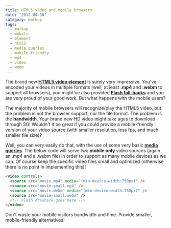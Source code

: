 ```yaml
---
title: HTML5 video and mobile browsers
date: "2012-04-30"
category: markup
tags:
  - markup
  - mobile
  - element
  - html5
  - media queries
  - mobile-friendly
  - mp4
  - video
  - webm
---
```


The brand new **[HTML5 video element](http://html5doctor.com/the-video-element/ "The video element")** is surely very impressive. You've encoded your videos in multiple formats (well, at least **.mp4** and **.webm** to support all browsers), you might've also provided **[Flash fall-backs](http://praegnanz.de/html5video/ "HTML5 Video Player Comparison")** and you are very proud of your good work. But what happens with the mobile users?

The majority of mobile browsers will recognize/play the HTML5 video, but the problem is not the browser support, nor the file format. The problem is the **bandwidth**. Your brand new HD video might take ages to download through 3G! Wouldn't it be great if you could provide a mobile-friendly version of your video source (with smaller resolution, less fps, and much smaller file size)?

Well, you can very easily do that, with the use of some very basic **[media queries](http://www.w3.org/TR/css3-mediaqueries/ "W3C : Media Queries")**. The below code will serve two **mobile only** video sources (again an .mp4 and a .webm file) in order to support as many mobile devices as we can. Of course keep the specific video files small and optimized (otherwise there is no point in implementing this)!

```html
<video controls>
  <source src="movie.mp4" media="(min-device-width:750px)" />
  <source src="movie-small.mp4" />
  <source src="movie.webm" media="(min-device-width:750px)" />
  <source src="movie-small.webm" />
  <!-- Flash drawback goes here -->
</video>
```

Don't waste your mobile visitors bandwidth and time. Provide smaller, mobile-friendly alternatives!

